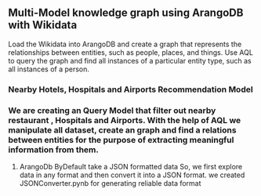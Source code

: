 ## Multi-Model knowledge graph using ArangoDB with Wikidata

Load the Wikidata into ArangoDB and create a graph that represents the relationships between entities, such as people, places, and things. Use AQL to query the graph and find all instances of a particular entity type, such as all instances of a person.



### Nearby Hotels, Hospitals and Airports Recommendation Model

### We are creating an Query Model that filter out nearby restaurant , Hospitals and Airports. With the help of AQL we manipulate all dataset, create an graph and find a relations between entities for the purpose of  extracting  meaningful information from them.

1. ArangoDb ByDefault take a JSON formatted data So, we first explore data in any format and then convert it into a JSON format. we created JSONConverter.pynb for generating reliable data format
